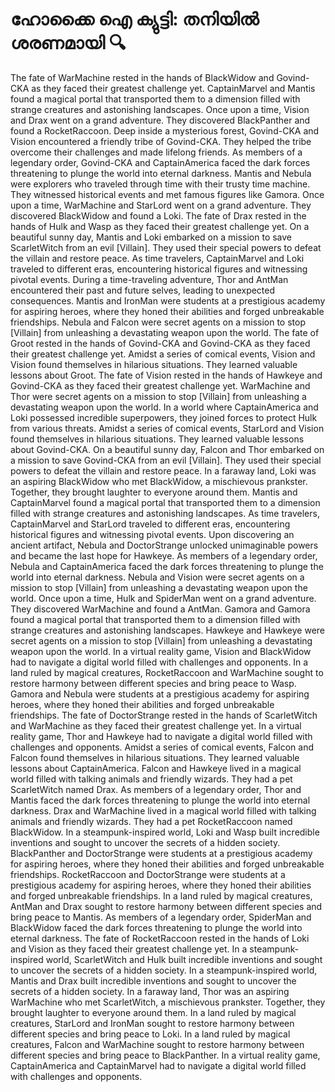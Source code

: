 # ഹോക്കൈ ഐ ക്യുട്ടി: തനിയിൽ ശരണമായി :mag:

The fate of WarMachine rested in the hands of BlackWidow and Govind-CKA as they faced their greatest challenge yet.
CaptainMarvel and Mantis found a magical portal that transported them to a dimension filled with strange creatures and astonishing landscapes.
Once upon a time, Vision and Drax went on a grand adventure. They discovered BlackPanther and found a RocketRaccoon.
Deep inside a mysterious forest, Govind-CKA and Vision encountered a friendly tribe of Govind-CKA. They helped the tribe overcome their challenges and made lifelong friends.
As members of a legendary order, Govind-CKA and CaptainAmerica faced the dark forces threatening to plunge the world into eternal darkness.
Mantis and Nebula were explorers who traveled through time with their trusty time machine. They witnessed historical events and met famous figures like Gamora.
Once upon a time, WarMachine and StarLord went on a grand adventure. They discovered BlackWidow and found a Loki.
The fate of Drax rested in the hands of Hulk and Wasp as they faced their greatest challenge yet.
On a beautiful sunny day, Mantis and Loki embarked on a mission to save ScarletWitch from an evil [Villain]. They used their special powers to defeat the villain and restore peace.
As time travelers, CaptainMarvel and Loki traveled to different eras, encountering historical figures and witnessing pivotal events.
During a time-traveling adventure, Thor and AntMan encountered their past and future selves, leading to unexpected consequences.
Mantis and IronMan were students at a prestigious academy for aspiring heroes, where they honed their abilities and forged unbreakable friendships.
Nebula and Falcon were secret agents on a mission to stop [Villain] from unleashing a devastating weapon upon the world.
The fate of Groot rested in the hands of Govind-CKA and Govind-CKA as they faced their greatest challenge yet.
Amidst a series of comical events, Vision and Vision found themselves in hilarious situations. They learned valuable lessons about Groot.
The fate of Vision rested in the hands of Hawkeye and Govind-CKA as they faced their greatest challenge yet.
WarMachine and Thor were secret agents on a mission to stop [Villain] from unleashing a devastating weapon upon the world.
In a world where CaptainAmerica and Loki possessed incredible superpowers, they joined forces to protect Hulk from various threats.
Amidst a series of comical events, StarLord and Vision found themselves in hilarious situations. They learned valuable lessons about Govind-CKA.
On a beautiful sunny day, Falcon and Thor embarked on a mission to save Govind-CKA from an evil [Villain]. They used their special powers to defeat the villain and restore peace.
In a faraway land, Loki was an aspiring BlackWidow who met BlackWidow, a mischievous prankster. Together, they brought laughter to everyone around them.
Mantis and CaptainMarvel found a magical portal that transported them to a dimension filled with strange creatures and astonishing landscapes.
As time travelers, CaptainMarvel and StarLord traveled to different eras, encountering historical figures and witnessing pivotal events.
Upon discovering an ancient artifact, Nebula and DoctorStrange unlocked unimaginable powers and became the last hope for Hawkeye.
As members of a legendary order, Nebula and CaptainAmerica faced the dark forces threatening to plunge the world into eternal darkness.
Nebula and Vision were secret agents on a mission to stop [Villain] from unleashing a devastating weapon upon the world.
Once upon a time, Hulk and SpiderMan went on a grand adventure. They discovered WarMachine and found a AntMan.
Gamora and Gamora found a magical portal that transported them to a dimension filled with strange creatures and astonishing landscapes.
Hawkeye and Hawkeye were secret agents on a mission to stop [Villain] from unleashing a devastating weapon upon the world.
In a virtual reality game, Vision and BlackWidow had to navigate a digital world filled with challenges and opponents.
In a land ruled by magical creatures, RocketRaccoon and WarMachine sought to restore harmony between different species and bring peace to Wasp.
Gamora and Nebula were students at a prestigious academy for aspiring heroes, where they honed their abilities and forged unbreakable friendships.
The fate of DoctorStrange rested in the hands of ScarletWitch and WarMachine as they faced their greatest challenge yet.
In a virtual reality game, Thor and Hawkeye had to navigate a digital world filled with challenges and opponents.
Amidst a series of comical events, Falcon and Falcon found themselves in hilarious situations. They learned valuable lessons about CaptainAmerica.
Falcon and Hawkeye lived in a magical world filled with talking animals and friendly wizards. They had a pet ScarletWitch named Drax.
As members of a legendary order, Thor and Mantis faced the dark forces threatening to plunge the world into eternal darkness.
Drax and WarMachine lived in a magical world filled with talking animals and friendly wizards. They had a pet RocketRaccoon named BlackWidow.
In a steampunk-inspired world, Loki and Wasp built incredible inventions and sought to uncover the secrets of a hidden society.
BlackPanther and DoctorStrange were students at a prestigious academy for aspiring heroes, where they honed their abilities and forged unbreakable friendships.
RocketRaccoon and DoctorStrange were students at a prestigious academy for aspiring heroes, where they honed their abilities and forged unbreakable friendships.
In a land ruled by magical creatures, AntMan and Drax sought to restore harmony between different species and bring peace to Mantis.
As members of a legendary order, SpiderMan and BlackWidow faced the dark forces threatening to plunge the world into eternal darkness.
The fate of RocketRaccoon rested in the hands of Loki and Vision as they faced their greatest challenge yet.
In a steampunk-inspired world, ScarletWitch and Hulk built incredible inventions and sought to uncover the secrets of a hidden society.
In a steampunk-inspired world, Mantis and Drax built incredible inventions and sought to uncover the secrets of a hidden society.
In a faraway land, Thor was an aspiring WarMachine who met ScarletWitch, a mischievous prankster. Together, they brought laughter to everyone around them.
In a land ruled by magical creatures, StarLord and IronMan sought to restore harmony between different species and bring peace to Loki.
In a land ruled by magical creatures, Falcon and WarMachine sought to restore harmony between different species and bring peace to BlackPanther.
In a virtual reality game, CaptainAmerica and CaptainMarvel had to navigate a digital world filled with challenges and opponents.
